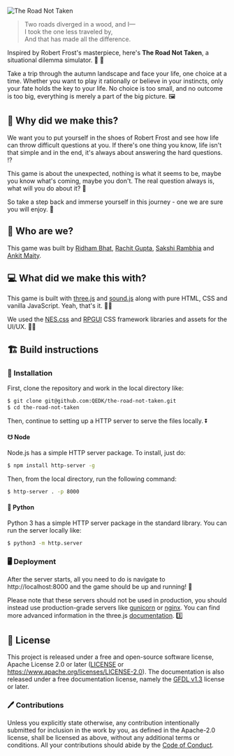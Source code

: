 ![The Road Not Taken](https://i.imgur.com/EvEsjr9.png)

> Two roads diverged in a wood, and I— <br>
I took the one less traveled by, <br>
And that has made all the difference.

Inspired by Robert Frost's masterpiece, here's **The Road Not Taken**, a situational dilemma simulator. 🎲 🔮 

Take a trip through the autumn landscape and face your life, one choice at a time. Whether you want to play it rationally or believe in your instincts, only your fate holds the key to your life. No choice is too small, and no outcome is too big, everything is merely a part of the big picture. 🖼️

## 🙋 Why did we make this?

We want you to put yourself in the shoes of Robert Frost and see how life can throw difficult questions at you.
If there's one thing you know, life isn't that simple and in the end, it's always about answering the hard questions. ⁉️

This game is about the unexpected, nothing is what it seems to be, maybe you know what's coming, maybe you don't.
The real question always is, what will you do about it? 🤔

So take a step back and immerse yourself in this journey - one we are sure you will enjoy. 🍂

## 👷 Who are we?

This game was built by [Ridham Bhat](https://github.com/ridhambhat), [Rachit Gupta](https://github.com/dotrachit), [Sakshi Rambhia](https://github.com/Sakshi16) and [Ankit Maity](https://github.com/QEDK).

## 💻 What did we make this with?

This game is built with [three.js](https://threejs.org) and [sound.js](https://createjs.com/soundjs) along with pure HTML, CSS and vanilla JavaScript. Yeah, that's it. 💁✨

We used the [NES.css](https://github.com/nostalgic-css/NES.css) and [RPGUI](https://github.com/RonenNess/RPGUI) CSS framework libraries and assets for the UI/UX. 👩‍💻

## 🏗️ Build instructions
### 🔧 Installation
First, clone the repository and work in the local directory like:
```bash
$ git clone git@github.com:QEDK/the-road-not-taken.git
$ cd the-road-not-taken
```
Then, continue to setting up a HTTP server to serve the files locally. ⏬

#### ☋ Node
Node.js has a simple HTTP server package. To install, just do:
```bash
$ npm install http-server -g
```
Then, from the local directory, run the following command:
```bash
$ http-server . -p 8000
```

#### 🐍 Python
Python 3 has a simple HTTP server package in the standard library. You can run the server locally like:
```bash
$ python3 -m http.server
```

### 🖥️ Deployment
After the server starts, all you need to do is navigate to http://localhost:8000 and the game should be up and running! :rocket:

Please note that these servers should not be used in production, you should instead use production-grade servers like [gunicorn](https://gunicorn.org) or [nginx](https://www.nginx.com). You can find more advanced information in the three.js [documentation](https://threejs.org/docs/#manual/en/introduction/How-to-run-things-locally). 3️⃣

## 📜 License
This project is released under a free and open-source software license, Apache License 2.0 or later ([LICENSE](LICENSE) or https://www.apache.org/licenses/LICENSE-2.0). The documentation is also released under a free documentation license, namely the [GFDL v1.3](https://www.gnu.org/licenses/fdl-1.3.en.html) license or later.

### 🖊️ Contributions
Unless you explicitly state otherwise, any contribution intentionally submitted for inclusion in the work by you, as defined in the Apache-2.0 license, shall be licensed as above, without any additional terms or conditions. All your contributions should abide by the [Code of Conduct](CODE_OF_CONDUCT.md).




